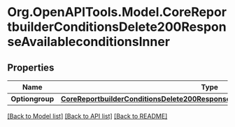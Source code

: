 # Org.OpenAPITools.Model.CoreReportbuilderConditionsDelete200ResponseAvailableconditionsInner

## Properties

Name | Type | Description | Notes
------------ | ------------- | ------------- | -------------
**Optiongroup** | [**CoreReportbuilderConditionsDelete200ResponseAvailableconditionsInnerOptiongroup**](CoreReportbuilderConditionsDelete200ResponseAvailableconditionsInnerOptiongroup.md) |  | [optional] 

[[Back to Model list]](../README.md#documentation-for-models) [[Back to API list]](../README.md#documentation-for-api-endpoints) [[Back to README]](../README.md)

